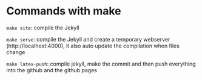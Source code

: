 # Commands with make

```make site```: compile the Jekyll

```make serve```: compile the Jekyll and create a temporary webserver (http://localhost:4000), it also auto update the compilation when files change

```make latex-push```: compile jekyll, make the commit and then push  everything into the github and the github pages
